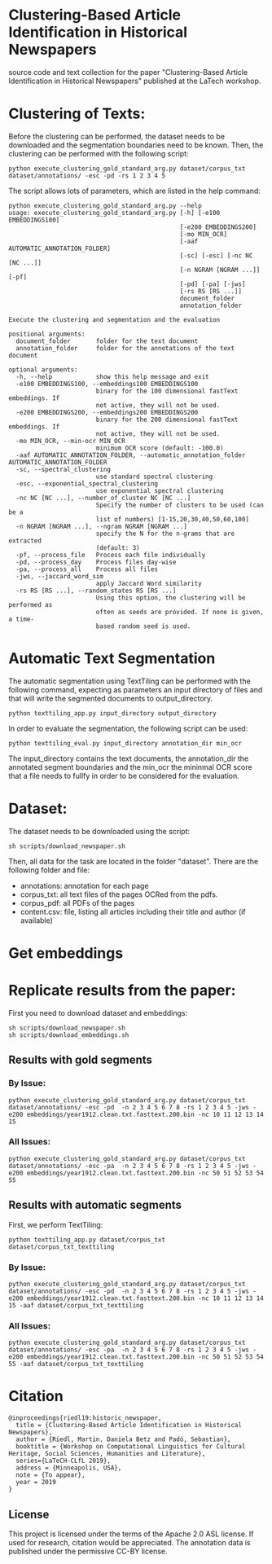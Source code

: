 # Clustering-Based Article Identification in Historical Newspapers

source code and text collection for the paper "Clustering-Based Article Identification in Historical Newspapers" published at the LaTech workshop.


# Clustering of Texts:

Before the clustering can be performed, the dataset needs to be downloaded and the segmentation boundaries need to be known.
Then, the clustering can be performed with the following script:

```
python execute_clustering_gold_standard_arg.py dataset/corpus_txt dataset/annotations/ -esc -pd -rs 1 2 3 4 5 
```

The script allows lots of parameters, which are listed in the help command:

```
python execute_clustering_gold_standard_arg.py --help
usage: execute_clustering_gold_standard_arg.py [-h] [-e100 EMBEDDINGS100]
                                               [-e200 EMBEDDINGS200]
                                               [-mo MIN_OCR]
                                               [-aaf AUTOMATIC_ANNOTATION_FOLDER]
                                               [-sc] [-esc] [-nc NC [NC ...]]
                                               [-n NGRAM [NGRAM ...]] [-pf]
                                               [-pd] [-pa] [-jws]
                                               [-rs RS [RS ...]]
                                               document_folder
                                               annotation_folder

Execute the clustering and segmentation and the evaluation

positional arguments:
  document_folder       folder for the text document
  annotation_folder     folder for the annotations of the text document

optional arguments:
  -h, --help            show this help message and exit
  -e100 EMBEDDINGS100, --embeddings100 EMBEDDINGS100
                        binary for the 100 dimensional fastText embeddings. If
                        not active, they will not be used.
  -e200 EMBEDDINGS200, --embeddings200 EMBEDDINGS200
                        binary for the 200 dimensional fastText embeddings. If
                        not active, they will not be used.
  -mo MIN_OCR, --min-ocr MIN_OCR
                        minimum OCR score (default: -100.0)
  -aaf AUTOMATIC_ANNOTATION_FOLDER, --automatic_annotation_folder AUTOMATIC_ANNOTATION_FOLDER
  -sc, --spectral_clustering
                        use standard spectral clustering
  -esc, --exponential_spectral_clustering
                        use exponential spectral clustering
  -nc NC [NC ...], --number_of_cluster NC [NC ...]
                        Specify the number of clusters to be used (can be a
                        list of numbers) [1-15,20,30,40,50,60,100]
  -n NGRAM [NGRAM ...], --ngram NGRAM [NGRAM ...]
                        specify the N for the n-grams that are extracted
                        (default: 3)
  -pf, --process_file   Process each file individually
  -pd, --process_day    Process files day-wise
  -pa, --process_all    Process all files
  -jws, --jaccard_word_sim
                        apply Jaccard Word similarity
  -rs RS [RS ...], --random_states RS [RS ...]
                        Using this option, the clustering will be performed as
                        often as seeds are provided. If none is given, a time-
                        based random seed is used.
```

 
 
# Automatic Text Segmentation

The automatic segmentation using TextTiling can be performed with the following command, expecting as parameters an input directory of files and that will write the segmented documents to output_directory.

```
python texttiling_app.py input_directory output_directory
```

In order to evaluate the segmentation, the following script can be used:

```
python texttiling_eval.py input_directory annotation_dir min_ocr
```

The input_directory contains the text documents, the annotation_dir the annotated segment boundaries and the min_ocr the mininmal OCR score that a file needs to fullfy in order to be considered for the evaluation. 


# Dataset:

The dataset needs to be downloaded using the script:

```
sh scripts/download_newspaper.sh 
```

Then, all data for the task are located in the folder "dataset". There are the following folder and file:

- annotations: annotation for each page
- corpus_txt: all text files of the pages OCRed from the pdfs. 
- corpus_pdf: all PDFs of the pages
- content.csv: file, listing all articles including their title and author (if available)

# Get embeddings



# Replicate results from the paper:

First you need to download dataset and embeddings:

```
sh scripts/download_newspaper.sh
sh scripts/download_embeddings.sh 
```

## Results with gold segments

### By Issue:

```
python execute_clustering_gold_standard_arg.py dataset/corpus_txt dataset/annotations/ -esc -pd  -n 2 3 4 5 6 7 8 -rs 1 2 3 4 5 -jws -e200 embeddings/year1912.clean.txt.fasttext.200.bin -nc 10 11 12 13 14 15 
```

### All Issues:
```
python execute_clustering_gold_standard_arg.py dataset/corpus_txt dataset/annotations/ -esc -pa  -n 2 3 4 5 6 7 8 -rs 1 2 3 4 5 -jws -e200 embeddings/year1912.clean.txt.fasttext.200.bin -nc 50 51 52 53 54 55 
```

## Results with automatic segments

First, we perform TextTiling:

```
python texttiling_app.py dataset/corpus_txt dataset/corpus_txt_texttiling
```

### By Issue:

```
python execute_clustering_gold_standard_arg.py dataset/corpus_txt dataset/annotations/ -esc -pd  -n 2 3 4 5 6 7 8 -rs 1 2 3 4 5 -jws -e200 embeddings/year1912.clean.txt.fasttext.200.bin -nc 10 11 12 13 14 15 -aaf dataset/corpus_txt_texttiling
```

### All Issues:
```
python execute_clustering_gold_standard_arg.py dataset/corpus_txt dataset/annotations/ -esc -pa  -n 2 3 4 5 6 7 8 -rs 1 2 3 4 5 -jws -e200 embeddings/year1912.clean.txt.fasttext.200.bin -nc 50 51 52 53 54 55 -aaf dataset/corpus_txt_texttiling
```


# Citation


```
@inproceedings{riedl19:historic_newspaper,
  title = {Clustering-Based Article Identification in Historical Newspapers},
  author = {Riedl, Martin, Daniela Betz and Padó, Sebastian},
  booktitle = {Workshop on Computational Linguistics for Cultural Heritage, Social Sciences, Humanities and Literature},
  series={LaTeCH-CLfL 2019},
  address = {Minneapolis, USA},
  note = {To appear},
  year = 2019
}

```


## License

This project is licensed under the terms of the Apache 2.0 ASL license. If used for research, citation would be appreciated. The annotation data is published under the permissive CC-BY license.
